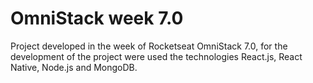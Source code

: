 # OmniStack week 7.0

Project developed in the week of Rocketseat OmniStack 7.0, for the development of the project were used the technologies React.js, React Native, Node.js and MongoDB.